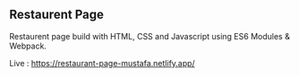 ## Restaurent Page

Restaurent page build with HTML, CSS and Javascript using ES6 Modules & Webpack.

Live : https://restaurant-page-mustafa.netlify.app/
